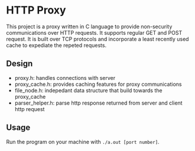 # HTTP Proxy
This project is a proxy written in C language to provide non-security communications over HTTP requests. It supports regular GET and POST request. It is built over TCP protocols and incorporate a least recently used cache to expediate the repeted requests. 

## Design 
- proxy.h: handles connections with server 
- proxy_cache.h: provides caching features for proxy communications 
- file_node.h: indepedant data structure that build towards the proxy_cache
- parser_helper.h: parse http response returned from server and client http request 

## Usage
Run the program on your machine with ```./a.out [port number]```.

